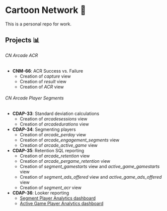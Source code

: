 # Cartoon Network :briefcase:
This is a personal repo for work.
## Projects :bar_chart:
###### CN Arcade ACR
- **CNM-66**: ACR Success vs. Failure
  - Creation of *capture* view
  - Creation of *result* view
  - Creation of *ACR* view
###### CN Arcade Player Segments
- **CDAP-33**: Standard deviation calculations
  - Creation of *arcadesessions* view 
  - Creation of *arcadedurations* view
- **CDAP-34**: Segmenting players
  - Creation of *arcade_perday* view
  - Creation of *arcade_engagement_segments* view
  - Creation of *arcade_active_game* view
- **CDAP-35**: Retention SQL reporting
  - Creation of *arcade_retention* view
  - Creation of *arcade_pergame_retention* view
  - Creation of *segment_gamestarts* view and *active_game_gamestarts* view
  - Creation of *segment_ads_offered* view and *active_game_ads_offered* view
  - Creation of *segment_acr* view
- **CDAP-36**: Looker reporting
  - [Segment Player Analytics dashboard](https://looker.turner.com/dashboards/5812?Segment=Not%20engaged&filter_config=%7B%22Segment%22:%5B%7B%22type%22:%22%3D%22,%22values%22:%5B%7B%22constant%22:%22Not%20engaged%22%7D,%7B%7D%5D,%22id%22:2%7D%5D%7D)
  - [Active Game Player Analytics dashboard](https://looker.turner.com/dashboards/5827?Active%20Game=Squad%20Goals&filter_config=%7B%22Active%20Game%22:%5B%7B%22type%22:%22%3D%22,%22values%22:%5B%7B%22constant%22:%22Squad%20Goals%22%7D,%7B%7D%5D,%22id%22:2%7D%5D%7D)
